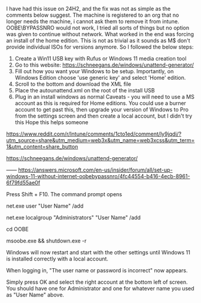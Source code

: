 I have had this issue on 24H2, and the fix was not as simple as the comments below suggest. The machine is registered to an org that no longer needs the machine, i cannot ask them to remove it from intune. OOBE\BYPASSNRO would not work, I tried all sorts of things but no option was given to continue without network.
What worked in the end was forcing an install of the home edition. This is not as trivial as it sounds as M$ don't provide individual ISOs for versions anymore. So I followed the below steps:
1. Create a Win11 USB key with Rufus or Windows 11 media creation tool
2. Go to this website: https://schneegans.de/windows/unattend-generator/
3. Fill out how you want your Windows to be setup. Importantly, on Windows Edition choose 'use generic key' and select 'Home' edition.
4. Scroll to the bottom and download the XML file
5. Place the autounattend.xml on the root of the install USB
6. Plug in an install windows as normal
Caveats - you will need to use a MS account as this is required for Home editions. You could use a burner account to get past this, then upgrade your version of Windows to Pro from the settings screen and then create a local account, but I didn't try this
Hope this helps someone

https://www.reddit.com/r/Intune/comments/1cto1ed/comment/ly9jqdi/?utm_source=share&utm_medium=web3x&utm_name=web3xcss&utm_term=1&utm_content=share_button

https://schneegans.de/windows/unattend-generator/

——
https://answers.microsoft.com/en-us/insider/forum/all/set-up-windows-11-without-internet-oobebypassnro/4fc44554-b416-4ecb-8961-6f79fd55ae0f

Press Shift + F10. The command prompt opens 
 
net.exe user "User Name" /add 
 
net.exe localgroup "Administrators" "User Name" /add 
 
cd OOBE 
 
msoobe.exe && shutdown.exe -r 
 
Windows will now restart and start with the other settings until Windows 11 is installed correctly with a local account. 
  
When logging in, "The user name or password is incorrect" now appears. 
 
Simply press OK and select the right account at the bottom left of screen. You should have one for Administrator and one for whatever name you used as "User Name" above.
